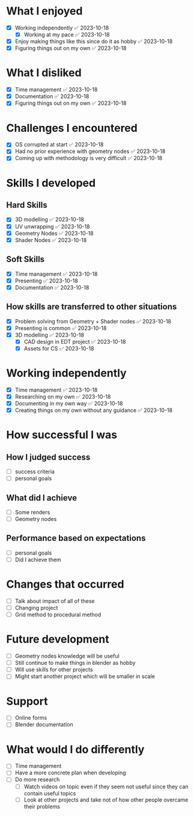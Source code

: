 # What I enjoyed
- [x] Working independently ✅ 2023-10-18
	- [x] Working at my pace ✅ 2023-10-18
- [x] Enjoy making things like this since do it as hobby ✅ 2023-10-18
- [x] Figuring things out on my own ✅ 2023-10-18

# What I disliked
- [x] Time management ✅ 2023-10-18
- [x] Documentation ✅ 2023-10-18
- [x] Figuring things out on my own ✅ 2023-10-18
# Challenges I encountered
- [x] OS corrupted at start ✅ 2023-10-18
- [x] Had no prior experience with geometry nodes ✅ 2023-10-18
- [x] Coming up with methodology is very difficult ✅ 2023-10-18

# Skills I developed
## Hard Skills
- [x] 3D modelling ✅ 2023-10-18
- [x] UV unwrapping ✅ 2023-10-18
- [x] Geometry Nodes ✅ 2023-10-18
- [x] Shader Nodes ✅ 2023-10-18
## Soft Skills
- [x] Time management ✅ 2023-10-18
- [x] Presenting ✅ 2023-10-18
- [x] Documentation ✅ 2023-10-18
## How skills are transferred to other situations
- [x] Problem solving from Geometry + Shader nodes ✅ 2023-10-18
- [x] Presenting is common ✅ 2023-10-18
- [x] 3D modelling ✅ 2023-10-18
	- [x] CAD design in EDT project ✅ 2023-10-18
	- [x] Assets for CS ✅ 2023-10-18
# Working independently
- [x] Time management ✅ 2023-10-18
- [x] Researching on my own ✅ 2023-10-18
- [x] Documenting in my own way ✅ 2023-10-18
- [x] Creating things on my own without any guidance ✅ 2023-10-18
# How successful I was
## How I judged success
- [ ] success criteria
- [ ] personal goals
## What did I achieve
- [ ] Some renders
- [ ] Geometry nodes 
## Performance based on expectations
- [ ] personal goals
- [ ] Did I achieve them
# Changes that occurred
- [ ] Talk about impact of all of these
- [ ] Changing project
- [ ] Grid method to procedural method
# Future development
- [ ] Geometry nodes knowledge will be useful
- [ ] Still continue to make things in blender as hobby
- [ ] Will use skills for other projects
- [ ] Might start another project which will be smaller in scale
# Support
- [ ] Online forms
- [ ] Blender documentation
# What would I do differently
- [ ] Time management 
- [ ] Have a more concrete plan when developing
- [ ] Do more research
	- [ ] Watch videos on topic even if they seem not useful since they can contain useful topics
	- [ ] Look at other projects and take not of how other people overcame their problems

